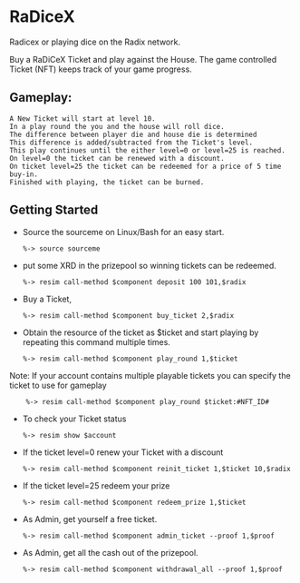 # RaDiceX

Radicex or playing dice on the Radix network.</br>

Buy a RaDiCeX Ticket and play against the House. The game controlled Ticket (NFT) keeps track of your game progress.</br>

## Gameplay:
    A New Ticket will start at level 10.
    In a play round the you and the house will roll dice.
    The difference between player die and house die is determined
    This difference is added/subtracted from the Ticket's level. 
    This play continues until the either level=0 or level=25 is reached. 
    On level=0 the ticket can be renewed with a discount. 
    On ticket level=25 the ticket can be redeemed for a price of 5 time buy-in.
    Finished with playing, the ticket can be burned.

## Getting Started
-   Source the sourceme on Linux/Bash for an easy start.

        %-> source sourceme
-   put some XRD in the prizepool so winning tickets can be redeemed.
       
        %-> resim call-method $component deposit 100 101,$radix
-   Buy a Ticket,

        %-> resim call-method $component buy_ticket 2,$radix
-   Obtain the resource of the ticket as $ticket and start playing by repeating this command multiple times.

        %-> resim call-method $component play_round 1,$ticket
Note: If your account contains multiple playable tickets you can specify the ticket to use for gameplay

        %-> resim call-method $component play_round $ticket:#NFT_ID#

-   To check your Ticket status

        %-> resim show $account

-   If the ticket level=0 renew your Ticket with a discount

        %-> resim call-method $component reinit_ticket 1,$ticket 10,$radix

-   If the ticket level=25 redeem your prize

        %-> resim call-method $component redeem_prize 1,$ticket


-   As Admin, get yourself a free ticket.

        %-> resim call-method $component admin_ticket --proof 1,$proof

-   As Admin, get all the cash out of the prizepool.

        %-> resim call-method $component withdrawal_all --proof 1,$proof
